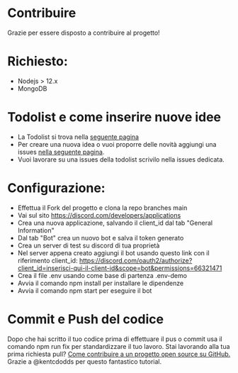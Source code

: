 # Contribuire

Grazie per essere disposto a contribuire al progetto!

# Richiesto:

- Nodejs > 12.x
- MongoDB

# Todolist e come inserire nuove idee

- La Todolist si trova nella [seguente pagina](https://github.com/codershub-it/CodersHub-Bot/projects/1)
- Per creare una nuova idea o vuoi proporre delle novità aggiungi una issues [nella seguente pagina](https://github.com/codershub-it/CodersHub-Bot/issues).
- Vuoi lavorare su una issues della todolist scrivilo nella issues dedicata.

# Configurazione:

- Effettua il Fork del progetto e clona la repo branches main
- Vai sul sito https://discord.com/developers/applications
- Crea una nuova applicazione, salvando il client_id dal tab "General Information"
- Dal tab "Bot" crea un nuovo bot e salva il token generato
- Crea un server di test su discord di tua proprietà
- Nel server appena creato aggiungi il bot usando questo link con il riferimento client_id: https://discord.com/oauth2/authorize?client_id=inserisci-qui-il-client-id&scope=bot&permissions=66321471
- Crea il file .env usando come base di partenza .env-demo
- Avvia il comando npm install per installare le dipendenze
- Avvia il comando npm start per eseguire il bot

# Commit e Push del codice

Dopo che hai scritto il tuo codice prima di effettuare il pus o commit usa il comando npm run fix per standardizzare il tuo lavoro.
Stai lavorando alla tua prima richiesta pull?
[Come contribuire a un progetto open source su GitHub.](https://egghead.io/courses/how-to-contribute-to-an-open-source-project-on-github)
Grazie a @kentcdodds per questo fantastico tutorial.
